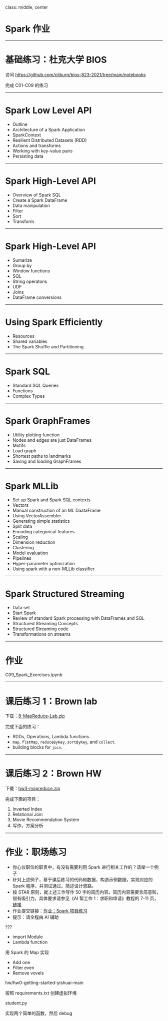 class: middle, center

# Spark 作业

---
# 基础练习：杜克大学 BIOS

访问 https://github.com/cliburn/bios-823-2021/tree/main/notebooks

完成 C01-C09 的练习

---
# Spark Low Level API
- Outline
- Architecture of a Spark Application
- SparkContext
- Resilient Distributed Datasets (RDD)
- Actions and transforms
- Working with key-value pairs
- Persisting data

---
# Spark High-Level API
- Overview of Spark SQL
- Create a Spark DataFrame
- Data manipulation
- Filter
- Sort
- Transform

---
# Spark High-Level API
- Sumarize
- Group by
- Window functions
- SQL
- String operatons
- UDF
- Joins
- DataFrame conversions

---
# Using Spark Efficiently
- Resources
- Shared variables
- The Spark Shuffle and Partitioning

---
# Spark SQL
- Standard SQL Queries
- Functions
- Complex Types

---
# Spark GraphFrames
- Utility plotting function
- Nodes and edges are just DataFrames
- Motifs
- Load graph
- Shortest paths to landmarks
- Saving and loading GraphFrames

---
# Spark MLLib
- Set up Spark and Spark SQL contexts
- Vectors
- Manual construction of an ML DaataFrame
- Using VectorAssembler
- Generating simple statistics
- Split data
- Encoding categorical features
- Scaling
- Dimension reduction
- Clustering
- Model evaluation
- Pipelines
- Hyper-parameter optimization
- Using spark with a non-MLLib classifier

---
# Spark Structured Streaming
- Data set
- Start Spark
- Review of standard Spark processing with DataFrames and SQL
- Structured Streaming Concepts
- Structured Streaming code
- Transformations on streams

---
# 作业

C09_Spark_Exercises.ipynb

---
# 课后练习 1：Brown lab

下载：[8-MapReduce-Lab.zip](../zip/8-MapReduce-Lab.zip)

完成下面的练习：

* RDDs, Operations, Lambda functions.
* `map`, `flatMap`, `reduceByKey`, `sortByKey`, and `collect`.
* building blocks for `join`.

---
# 课后练习 2：Brown HW

下载：[hw3-mapreduce.zip](../zip/hw3-mapreduce.zip)

完成下面的项目：
1. Inverted Index
2. Relational Join
3. Movie Recommendation System
4. 写作，方案分析

---
# 作业：职场练习

- 你心仪职位的职责中，有没有需要利用 Spark 进行相关工作的？请举一个例子
- 针对上述例子，基于课后练习的代码和数据，构造示例数据，实现对应的 Spark 程序，并测试通过。简述设计思路。
- 按 STAR 原则，就上述工作写作 50 字的简历内容。简历内容需要言简意赅，很有吸引力。具体要求请参见《AI 帮工作 1：求职和申请》教程的 7-11 页，[链接](https://yishuai.github.io/talk/ai-career/index.html?p=4-1-apply.md#7)
- 作业提交链接：[作业：Spark 项目练习 ](https://docs.qq.com/form/page/DT0FVSUp6WkdvdVZv)
- 提示：请全程由 AI 辅助


???

- import Module
- Lambda function

用 Spark 的 Map 实现
- Add one
- Filter even
- Remove vovels

hw/hw0-getting-started-yishuai-main

按照 requirements.txt 创建虚拟环境

student.py

实现两个简单的函数，然后 debug

